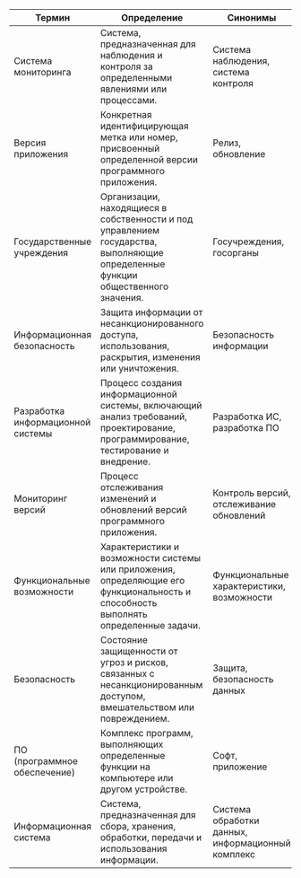 | Термин          | Определение                                                 | Синонимы                             |
|-----------------|-------------------------------------------------------------|--------------------------------------|
| Система мониторинга   | Система, предназначенная для наблюдения и контроля за определенными явлениями или процессами. | Система наблюдения, система контроля |
| Версия приложения     | Конкретная идентифицирующая метка или номер, присвоенный определенной версии программного приложения. | Релиз, обновление                     |
| Государственные учреждения | Организации, находящиеся в собственности и под управлением государства, выполняющие определенные функции общественного значения. | Госучреждения, госорганы              |
| Информационная безопасность | Защита информации от несанкционированного доступа, использования, раскрытия, изменения или уничтожения. | Безопасность информации              |
| Разработка информационной системы | Процесс создания информационной системы, включающий анализ требований, проектирование, программирование, тестирование и внедрение. | Разработка ИС, разработка ПО          |
| Мониторинг версий     | Процесс отслеживания изменений и обновлений версий программного приложения. | Контроль версий, отслеживание обновлений |
| Функциональные возможности | Характеристики и возможности системы или приложения, определяющие его функциональность и способность выполнять определенные задачи. | Функциональные характеристики, возможности |
| Безопасность       | Состояние защищенности от угроз и рисков, связанных с несанкционированным доступом, вмешательством или повреждением. | Защита, безопасность данных           |
| ПО (программное обеспечение) | Комплекс программ, выполняющих определенные функции на компьютере или другом устройстве. | Софт, приложение                      |
| Информационная система | Система, предназначенная для сбора, хранения, обработки, передачи и использования информации. | Система обработки данных, информационный комплекс |

